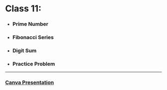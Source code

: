 # Class 11:

* ###  Prime Number
* ###  Fibonacci Series
* ###  Digit Sum
* ###  Practice Problem

---

### [Canva Presentation](https://www.canva.com/design/DAG0pallErM/gjX6XZQyCnahLdAeUTkEkg/view?utm_content=DAG0pallErM&utm_campaign=designshare&utm_medium=link2&utm_source=uniquelinks&utlId=h2245ac61fb)